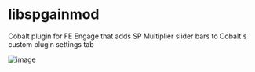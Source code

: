 # libspgainmod
Cobalt plugin for FE Engage that adds SP Multiplier slider bars to Cobalt's custom plugin settings tab  
  
![image](https://github.com/DeathChaos25/libspgainmod/assets/16394873/ef222407-e55c-499a-871c-3a5f22a6948a)

